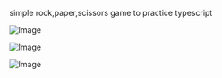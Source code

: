 simple rock,paper,scissors game to practice typescript

![Image](https://github.com/user-attachments/assets/72ff6ece-2899-4dba-a2d0-18fe9bcc4625)

![Image](https://github.com/user-attachments/assets/846b64c1-d84e-4a67-abfd-1b1557ecb8ea)

![Image](https://github.com/user-attachments/assets/7ef1f4b1-3281-4830-8595-dc062fb5f1f2)
